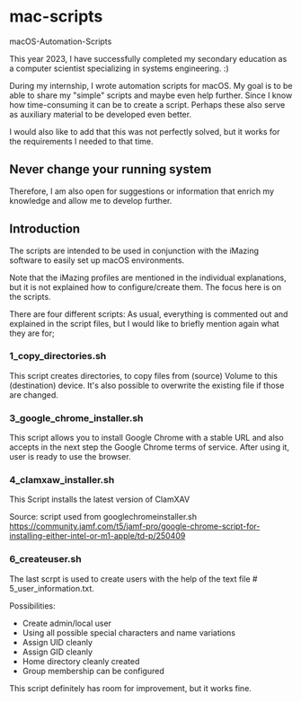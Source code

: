 # mac-scripts
macOS-Automation-Scripts

This year 2023, I have successfully completed my secondary education as a computer scientist specializing in systems engineering. :)

During my internship, I wrote automation scripts for macOS. 
My goal is to be able to share my "simple" scripts and maybe even help further. Since I know how time-consuming it can be to create a script.
Perhaps these also serve as auxiliary material to be developed even better.

I would also like to add that this was not perfectly solved, but it works for the requirements I needed to that time.

## Never change your running system
Therefore, I am also open for suggestions or information that enrich my knowledge and allow me to develop further.

## Introduction
The scripts are intended to be used in conjunction with the iMazing software to easily set up macOS environments. 

Note that the iMazing profiles are mentioned in the individual explanations, but it is not explained how to configure/create them.
The focus here is on the scripts.

There are four different scripts:
As usual, everything is commented out and explained in the script files, but I would like to briefly mention again what they are for;

### 1_copy_directories.sh 
This script creates directories, to copy files from (source) Volume to this (destination) device.
It's also possible to overwrite the existing file if those are changed.

### 3_google_chrome_installer.sh
This script allows you to install Google Chrome with a stable URL and also accepts in the next step the Google Chrome terms of service.
After using it, user is ready to use the browser.

### 4_clamxaw_installer.sh
This Script installs the latest version of ClamXAV

Source: script used from googlechromeinstaller.sh https://community.jamf.com/t5/jamf-pro/google-chrome-script-for-installing-either-intel-or-m1-apple/td-p/250409

### 6_createuser.sh
The last scrpt is used to create users with the help of the text file # 5_user_information.txt.

Possibilities:
- Create admin/local user
- Using all possible special characters and name variations
- Assign UID cleanly
- Assign GID cleanly
- Home directory cleanly created
- Group membership can be configured

This script definitely has room for improvement, but it works fine.
  
